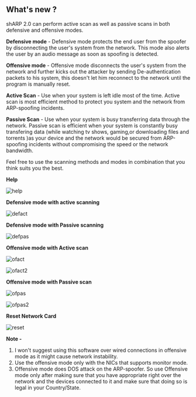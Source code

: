 

## What's new ?

shARP 2.0 can perform active scan as well as passive scans in both defensive and offensive modes.

**Defensive mode** - Defensive mode protects the end user from the spoofer by disconnecting the user's system from the network. This mode also alerts the user by an audio message as soon as spoofing is detected.

**Offensive mode** - Offensive mode disconnects the user's system from the network and further kicks out the attacker by sending De-authentication packets to his system, this doesn't let him reconnect to the network until the program is manually reset.

**Active Scan** - Use when your system is left idle most of the time. Active scan is most efficient method to protect you system and the network from ARP-spoofing incidents.

**Passive Scan** - Use when your system is busy transferring data through the network. Passive scan is efficient when your system is constantly busy transfering data (while watching tv shows, gaming,or downloading files and torrents )as your device and the network would be secured from ARP-spoofing incidents without compromising the speed or the network bandwidth.

Feel free to use the scanning methods and modes in combination that you think suits you the best.

**Help**

![help](https://user-images.githubusercontent.com/26405791/31051957-5fdf050c-a666-11e7-89f7-002d53384776.png)


**Defensive mode with active scanning**

![defact](https://user-images.githubusercontent.com/26405791/31051955-5fd79682-a666-11e7-94f8-75f2016a68fa.png)

**Defensive mode with Passive scanning**

![defpas](https://user-images.githubusercontent.com/26405791/31051956-5fda8126-a666-11e7-803f-f54a2e4e1c9e.png)

**Offensive mode with Active scan**

![ofact](https://user-images.githubusercontent.com/26405791/31051958-5febc116-a666-11e7-8818-be33d589d2eb.png)

![ofact2](https://user-images.githubusercontent.com/26405791/31051962-60837c7c-a666-11e7-84fa-af22c79f8016.png)

**Offensive mode with Passive scan**

![ofpas](https://user-images.githubusercontent.com/26405791/31051961-607de01e-a666-11e7-8b59-9da5751815ab.png)

![ofpas2](https://user-images.githubusercontent.com/26405791/31051959-600e3836-a666-11e7-8a38-90c048b2723d.png)

**Reset Network Card**

![reset](https://user-images.githubusercontent.com/26405791/31051960-601519bc-a666-11e7-862e-aadd323cae35.png)


**Note -**

1. I won't suggest using this software over wired connections  in offensive mode as it might cause network instability.
2. Use the offensive mode only with the NICs that supports monitor mode.
3. Offensive mode does DOS attack on the ARP-spoofer. So use Offensive mode only after making sure that you have appropriate right over the network and the devices connected to it and make sure that doing so is legal in your Country/State.
